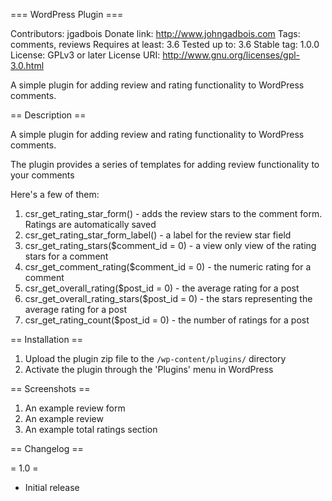 === WordPress Plugin ===

Contributors: jgadbois
Donate link: http://www.johngadbois.com
Tags: comments, reviews
Requires at least: 3.6
Tested up to: 3.6
Stable tag: 1.0.0
License: GPLv3 or later
License URI: http://www.gnu.org/licenses/gpl-3.0.html

A simple plugin for adding review and rating functionality to WordPress comments.

== Description ==

A simple plugin for adding review and rating functionality to WordPress comments.

The plugin provides a series of templates for adding review functionality to your comments

Here's a few of them:

1. csr_get_rating_star_form() - adds the review stars to the comment form.  Ratings are automatically saved
1. csr_get_rating_star_form_label() - a label for the review star field
1. csr_get_rating_stars($comment_id = 0) - a view only view of the rating stars for a comment 
1. csr_get_comment_rating($comment_id = 0) - the numeric rating for a comment
1. csr_get_overall_rating($post_id = 0) - the average rating for a post
1. csr_get_overall_rating_stars($post_id = 0) - the stars representing the average rating for a post
1. csr_get_rating_count($post_id = 0) - the number of ratings for a post

== Installation ==

1. Upload the plugin zip file to the `/wp-content/plugins/` directory
1. Activate the plugin through the 'Plugins' menu in WordPress

== Screenshots ==

1. An example review form
2. An example review
3. An example total ratings section

== Changelog ==

= 1.0 =

* Initial release
